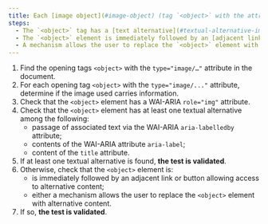 ```yaml
---
title: Each [image object](#image-object) (tag `<object>` with the attribute `type="image/…"`) [information carrier](#image-porteuse-d-information) , does it satisfy one of these conditions?
steps:
  - The `<object>` tag has a [text alternative](#textual-alternative-image) and an attribute `role="img"`;
  - The `<object>` element is immediately followed by an [adjacent link or button](#adjacent-link-or-button) allowing access to [alternative content](#alternative-content);
  - A mechanism allows the user to replace the `<object>` element with [alternative content](#alternative-content).
---
```


1. Find the opening tags `<object>` with the `type="image/…"` attribute in the document.
2. For each opening tag `<object>` with the `type="image/..."` attribute, determine if the image used carries information.
3. Check that the `<object>` element has a WAI-ARIA `role="img"` attribute.
4. Check that the `<object>` element has at least one textual alternative among the following:
   - passage of associated text via the WAI-ARIA `aria-labelledby` attribute;
   - contents of the WAI-ARIA attribute `aria-label`;
   - content of the `title` attribute.
5. If at least one textual alternative is found, **the test is validated**.
6. Otherwise, check that the `<object>` element is:
   - is immediately followed by an adjacent link or button allowing access to alternative content;
   - either a mechanism allows the user to replace the `<object>` element with alternative content.
7. If so, **the test is validated**.
